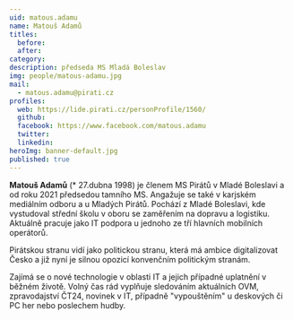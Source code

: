 ```yaml
---
uid: matous.adamu
name: Matouš Adamů
titles:
  before: 
  after: 
category:
description: předseda MS Mladá Boleslav
img: people/matous-adamu.jpg
mail: 
  - matous.adamu@pirati.cz
profiles:
  web: https://lide.pirati.cz/personProfile/1560/
  github:
  facebook: https://www.facebook.com/matous.adamu
  twitter:
  linkedin:
heroImg: banner-default.jpg
published: true
---
```



**Matouš Adamů** (* 27.dubna 1998) je členem MS Pirátů v Mladé Boleslavi a od roku 2021 předsedou tamního MS. Angažuje se také v karjském mediálním odboru a u Mladých Pirátů. Pochází z Mladé Boleslavi, kde vystudoval střední školu v oboru se zaměřením na dopravu a logistiku. Aktuálně pracuje jako IT podpora u jednoho ze tří hlavních mobilních operátorů.

Pirátskou stranu vidí jako politickou stranu, která má ambice digitalizovat Česko a již nyní je silnou opozicí konvenčním politickým stranám.

Zajímá se o nové technologie v oblasti IT a jejich případné uplatnění v běžném životě. Volný čas rád vyplňuje sledováním aktuálních OVM, zpravodajství ČT24, novinek v IT, případně "vypouštěním" u deskových či PC her nebo poslechem hudby.

